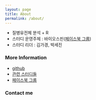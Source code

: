 ```yaml
---
layout: page
title: About
permalink: /about/
---
```


* 질병유전체 분석 + R
* 스터디 운영주체 : 바이오스핀([페이스북 그룹](https://www.facebook.com/groups/biospin/))
* 스터디 리더 : 김가경, 박세진

### More Information

* [github](https://github.com/biospin/bioR)
* [관련 스터디들](http://biospin.github.io/)
* [페이스북 그룹](https://www.facebook.com/groups/biospin/)


### Contact me

